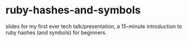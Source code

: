 ruby-hashes-and-symbols
=======================

slides for my first ever tech talk/presentation, a 15-minute introduction to ruby hashes (and symbols) for beginners.
